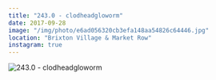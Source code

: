 ```yaml
---
title: "243.0 - clodheadgloworm"
date: 2017-09-28
image: "/img/photo/e6ad056320cb3efa148aa54826c64446.jpg"
location: "Brixton Village & Market Row"
instagram: true
---
```


![243.0 - clodheadgloworm](/img/photo/e6ad056320cb3efa148aa54826c64446.jpg)
